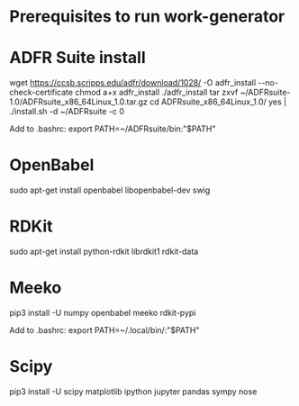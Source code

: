 # Prerequisites to run work-generator

# ADFR Suite install
wget https://ccsb.scripps.edu/adfr/download/1028/ -O adfr_install --no-check-certificate
chmod a+x adfr_install
./adfr_install
tar zxvf ~/ADFRsuite-1.0/ADFRsuite_x86_64Linux_1.0.tar.gz
cd ADFRsuite_x86_64Linux_1.0/
yes | ./install.sh -d ~/ADFRsuite -c 0

Add to .bashrc:
export PATH=~/ADFRsuite/bin:"$PATH"

# OpenBabel
sudo apt-get install openbabel libopenbabel-dev swig

# RDKit
sudo apt-get install python-rdkit librdkit1 rdkit-data

# Meeko
pip3 install -U numpy openbabel meeko rdkit-pypi

Add to .bashrc:
export PATH=~/.local/bin/:"$PATH"

# Scipy
pip3 install -U scipy matplotlib ipython jupyter pandas sympy nose



